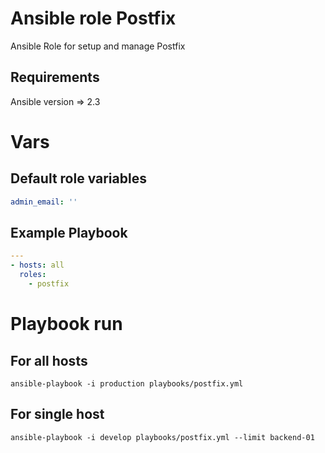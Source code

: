 # Ansible role Postfix
Ansible Role for setup and manage Postfix

## Requirements
Ansible version => 2.3

# Vars
## Default role variables
```yaml
admin_email: ''
```
## Example Playbook
```yaml
---
- hosts: all
  roles:
    - postfix
```
# Playbook run
## For all hosts
```
ansible-playbook -i production playbooks/postfix.yml
```
## For single host
```
ansible-playbook -i develop playbooks/postfix.yml --limit backend-01
```
